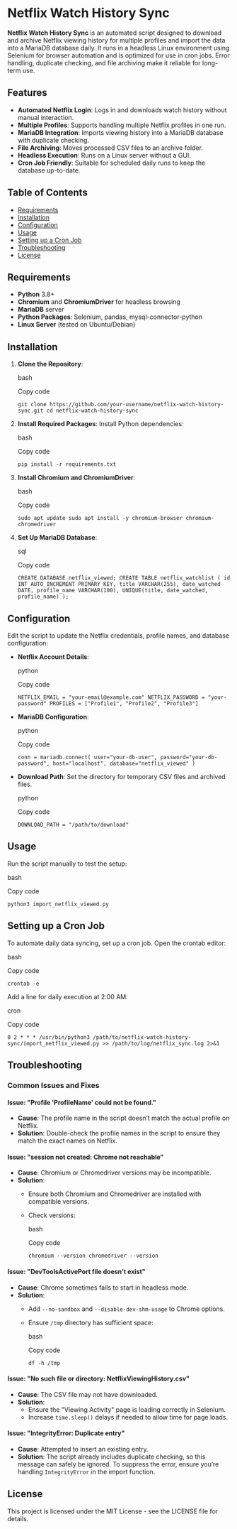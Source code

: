 
# Netflix Watch History Sync

**Netflix Watch History Sync** is an automated script designed to download and archive Netflix viewing history for multiple profiles and import the data into a MariaDB database daily. It runs in a headless Linux environment using Selenium for browser automation and is optimized for use in cron jobs. Error handling, duplicate checking, and file archiving make it reliable for long-term use.

## Features

-   **Automated Netflix Login**: Logs in and downloads watch history without manual interaction.
-   **Multiple Profiles**: Supports handling multiple Netflix profiles in one run.
-   **MariaDB Integration**: Imports viewing history into a MariaDB database with duplicate checking.
-   **File Archiving**: Moves processed CSV files to an archive folder.
-   **Headless Execution**: Runs on a Linux server without a GUI.
-   **Cron Job Friendly**: Suitable for scheduled daily runs to keep the database up-to-date.

## Table of Contents

-   [Requirements](#requirements)
-   [Installation](#installation)
-   [Configuration](#configuration)
-   [Usage](#usage)
-   [Setting up a Cron Job](#setting-up-a-cron-job)
-   [Troubleshooting](#troubleshooting)
-   [License](#license)

## Requirements

-   **Python** 3.8+
-   **Chromium** and **ChromiumDriver** for headless browsing
-   **MariaDB** server
-   **Python Packages**: Selenium, pandas, mysql-connector-python
-   **Linux Server** (tested on Ubuntu/Debian)

## Installation

1.  **Clone the Repository**:
    
    bash
    
    Copy code
    
    `git clone https://github.com/your-username/netflix-watch-history-sync.git
    cd netflix-watch-history-sync` 
    
2.  **Install Required Packages**: Install Python dependencies:
    
    bash
    
    Copy code
    
    `pip install -r requirements.txt` 
    
3.  **Install Chromium and ChromiumDriver**:
    
    bash
    
    Copy code
    
    `sudo apt update
    sudo apt install -y chromium-browser chromium-chromedriver` 
    
4.  **Set Up MariaDB Database**:
    
    sql
    
    Copy code
    
    `CREATE DATABASE netflix_viewed;
    CREATE TABLE netflix_watchlist (
        id INT AUTO_INCREMENT PRIMARY KEY,
        title VARCHAR(255),
        date_watched DATE,
        profile_name VARCHAR(100),
        UNIQUE(title, date_watched, profile_name)
    );` 
    

## Configuration

Edit the script to update the Netflix credentials, profile names, and database configuration:

-   **Netflix Account Details**:
    
    python
    
    Copy code
    
    `NETFLIX_EMAIL = "your-email@example.com"
    NETFLIX_PASSWORD = "your-password"
    PROFILES = ["Profile1", "Profile2", "Profile3"]` 
    
-   **MariaDB Configuration**:
    
    python
    
    Copy code
    
    `conn = mariadb.connect(
        user="your-db-user",
        password="your-db-password",
        host="localhost",
        database="netflix_viewed"
    )` 
    
-   **Download Path**: Set the directory for temporary CSV files and archived files.
    
    python
    
    Copy code
    
    `DOWNLOAD_PATH = "/path/to/download"` 
    

## Usage

Run the script manually to test the setup:

bash

Copy code

`python3 import_netflix_viewed.py` 

## Setting up a Cron Job

To automate daily data syncing, set up a cron job. Open the crontab editor:

bash

Copy code

`crontab -e` 

Add a line for daily execution at 2:00 AM:

cron

Copy code

`0 2 * * * /usr/bin/python3 /path/to/netflix-watch-history-sync/import_netflix_viewed.py >> /path/to/log/netflix_sync.log 2>&1` 

## Troubleshooting

### Common Issues and Fixes

#### Issue: "Profile 'ProfileName' could not be found."

-   **Cause**: The profile name in the script doesn’t match the actual profile on Netflix.
-   **Solution**: Double-check the profile names in the script to ensure they match the exact names on Netflix.

#### Issue: "session not created: Chrome not reachable"

-   **Cause**: Chromium or Chromedriver versions may be incompatible.
-   **Solution**:
    -   Ensure both Chromium and Chromedriver are installed with compatible versions.
    -   Check versions:
        
        bash
        
        Copy code
        
        `chromium --version
        chromedriver --version` 
        

#### Issue: "DevToolsActivePort file doesn't exist"

-   **Cause**: Chrome sometimes fails to start in headless mode.
-   **Solution**:
    -   Add `--no-sandbox` and `--disable-dev-shm-usage` to Chrome options.
    -   Ensure `/tmp` directory has sufficient space:
        
        bash
        
        Copy code
        
        `df -h /tmp` 
        

#### Issue: "No such file or directory: NetflixViewingHistory.csv"

-   **Cause**: The CSV file may not have downloaded.
-   **Solution**:
    -   Ensure the "Viewing Activity" page is loading correctly in Selenium.
    -   Increase `time.sleep()` delays if needed to allow time for page loads.

#### Issue: "IntegrityError: Duplicate entry"

-   **Cause**: Attempted to insert an existing entry.
-   **Solution**: The script already includes duplicate checking, so this message can safely be ignored. To suppress the error, ensure you’re handling `IntegrityError` in the import function.

## License

This project is licensed under the MIT License - see the LICENSE file for details.
